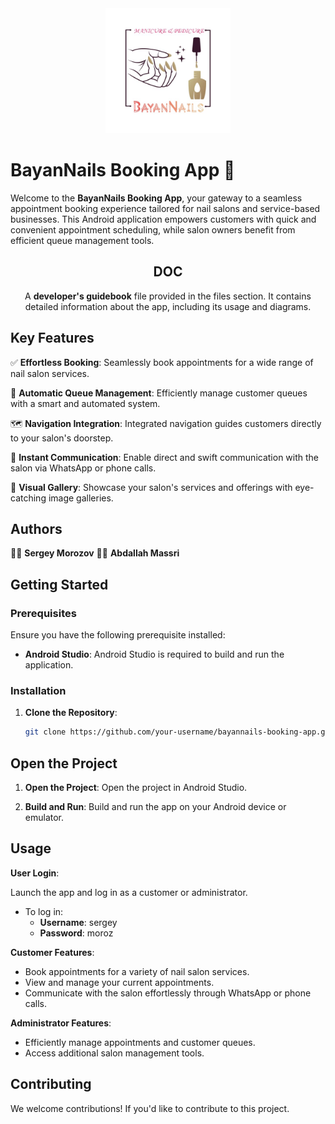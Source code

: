 <div align="center">
  <img src="BayanNails logo.jpg" alt="BayanNails Logo" width="200" height="200">
</div>

# BayanNails Booking App 🌟

Welcome to the **BayanNails Booking App**, your gateway to a seamless appointment booking experience tailored for nail salons and service-based businesses. This Android application empowers customers with quick and convenient appointment scheduling, while salon owners benefit from efficient queue management tools.

<!-- DOC -->
<h2 align="center"> DOC </h2>
<p align="center">A <strong>developer's guidebook</strong> file provided in the files section. It contains detailed information about the app, including its usage and diagrams.
</p>

## Key Features

✅ **Effortless Booking**: Seamlessly book appointments for a wide range of nail salon services.

📅 **Automatic Queue Management**: Efficiently manage customer queues with a smart and automated system.

🗺️ **Navigation Integration**: Integrated navigation guides customers directly to your salon's doorstep.

📱 **Instant Communication**: Enable direct and swift communication with the salon via WhatsApp or phone calls.

📸 **Visual Gallery**: Showcase your salon's services and offerings with eye-catching image galleries.

## Authors

👨‍💻 **Sergey Morozov**
👨‍💻 **Abdallah Massri**

## Getting Started

### Prerequisites

Ensure you have the following prerequisite installed:

- **Android Studio**: Android Studio is required to build and run the application.

### Installation

1. **Clone the Repository**:

   ```bash
   git clone https://github.com/your-username/bayannails-booking-app.git

Open the Project
----------------

1. **Open the Project**:
   Open the project in Android Studio.

2. **Build and Run**:
   Build and run the app on your Android device or emulator.

Usage
-----

**User Login**:

Launch the app and log in as a customer or administrator.


- To log in:
  - **Username**: sergey
  - **Password**: moroz

**Customer Features**:

- Book appointments for a variety of nail salon services.
- View and manage your current appointments.
- Communicate with the salon effortlessly through WhatsApp or phone calls.

**Administrator Features**:

- Efficiently manage appointments and customer queues.
- Access additional salon management tools.

Contributing
------------

We welcome contributions! If you'd like to contribute to this project.




